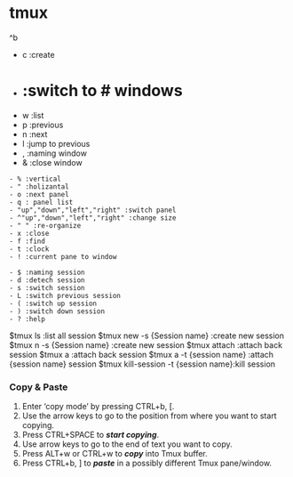 # tmux

^b
- c :create
- # :switch to # windows
- w :list
- p :previous
- n :next
- l :jump to previous
- , :naming window
- & :close window

```
- % :vertical
- " :holizantal
- o :next panel
- q : panel list
- "up","down","left","right" :switch panel
- ^"up","down","left","right" :change size
- " " :re-organize
- x :close
- f :find
- t :clock
- ! :current pane to window

- $ :naming session
- d :detech session
- s :switch session
- L :switch previous session
- ( :switch up session
- ) :switch down session
- ? :help

```

$tmux ls :list all session
$tmux new -s {Session name} :create new session
$tmux n -s {Session name} :create new session
$tmux attach :attach back session
$tmux a :attach back session
$tmux a -t {session name} :attach {session name} session
$tmux kill-session -t {session name}:kill session

### Copy & Paste

1. Enter ‘copy mode’ by pressing CTRL+b, [.
2. Use the arrow keys to go to the position from where you want to start copying.
3. Press CTRL+SPACE to ***start copying***.
4. Use arrow keys to go to the end of text you want to copy.
5. Press ALT+w or CTRL+w to ***copy*** into Tmux buffer.
6. Press CTRL+b, ] to ***paste*** in a possibly different Tmux pane/window.